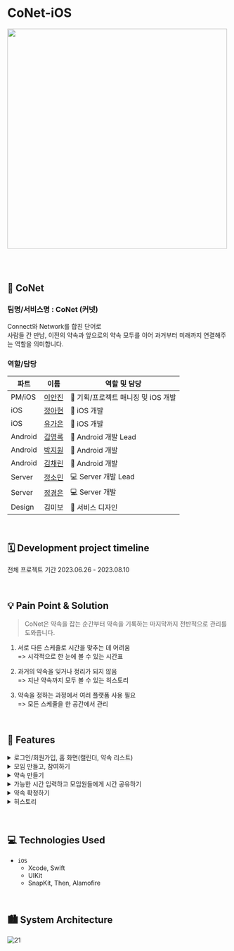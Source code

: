# CoNet-iOS

<img src = "https://github.com/KUIT-CoNet/CoNet-iOS/assets/117328806/745158bf-fb70-4929-b358-9861ce766451" height="500">

<br><br>

## 💜 CoNet

### 팀명/서비스명 : CoNet (커넷)

Connect와 Network를 합친 단어로<br>
사람들 간 만남, 이전의 약속과 앞으로의 약속 모두를 이어 과거부터 미래까지 연결해주는 역할을 의미합니다.

### 역할/담당

| 파트 | 이름 | 역할 및 담당 |
| --- | --- | --- |
| PM/iOS | [이안진](https://github.com/anjiniii) | 🍎 기획/프로젝트 매니징 및 iOS 개발 |
| iOS | [정아현](https://github.com/ahhyun1015) | 🍎 iOS 개발 |
| iOS | [유가은](https://github.com/slr-09) | 🍎 iOS 개발 |
| Android | [김영록](https://github.com/kimyeoungrok) | 🤖 Android 개발 Lead |
| Android | [박지원](https://github.com/parkji1on) | 🤖 Android 개발 |
| Android | [김채린](https://github.com/chrin05) | 🤖 Android 개발 |
| Server | [정소민](https://github.com/somin-jeong) | 💻 Server 개발 Lead |
| Server | [정경은](https://github.com/ro-el-c) | 💻 Server 개발 |
| Design | 김미보 | 📢 서비스 디자인 |

<br>

## 🗓️ Development project timeline

전체 프로젝트 기간
2023.06.26 - 2023.08.10

<br>

## 💡 Pain Point & Solution

> CoNet은 약속을 잡는 순간부터 약속을 기록하는 마지막까지 전반적으로 관리를 도와줍니다.

1. 서로 다른 스케줄로 시간을 맞추는 데 어려움<br>
=> 시각적으로 한 눈에 볼 수 있는 시간표

2. 과거의 약속을 잊거나 정리가 되지 않음<br>
=> 지난 약속까지 모두 볼 수 있는 히스토리

3. 약속을 정하는 과정에서 여러 플랫폼 사용 필요<br>
=> 모든 스케줄을 한 공간에서 관리

<br>

## 💫 Features

<details>
<summary>로그인/회원가입, 홈 화면(캘린더, 약속 리스트)</summary>


-  iOS에서는 애플과 카카오, Android에서는 카카오로 간편하게 앱을 시작할 수 있습니다.
-  약관 동의와 이름 입력으로 회원가입을 하고 나면, 홈 화면에서는 모든 모임에 대한 확정된 약속과 확정을 기다리고 있는 대기중인 약속을 확인할 수 있습니다.


![15](https://github.com/KUIT-CoNet/CoNet-iOS/assets/117328806/0be9b4d6-5683-47af-828d-03c468db9392)

</details>

<details>
<summary>모임 만들고, 참여하기</summary>

- 모임 이름과 대표 사진을 입력해 모임을 만들고, 초대코드를 발급해 함께 하고 싶은 친구들에게 공유합니다.
- 초대코드는 영어 대소문자와 숫자로 이루어진 8글자의 코드로, 발급 시각으로부터 24시간까지 유효합니다.
- 전달받은 초대코드를 입력하면 모임에 참여할 수 있습니다.

![16](https://github.com/KUIT-CoNet/CoNet-iOS/assets/117328806/f6b4f56d-f35c-4f96-b884-636317b67c6a)

</details>

<details>
<summary>약속 만들기</summary>

- 약속 이름과 약속이 이루어질 것 같은 기간의 시작 날짜를 입력하고 약속을 생성합니다.
- 만들어진 약속은 모임원들의 대기중인 약속으로 나타납니다.
  
![17](https://github.com/KUIT-CoNet/CoNet-iOS/assets/117328806/018ce983-1acf-4265-a43f-2fd70af059ab)

</details>

<details>
<summary>가능한 시간 입력하고 모임원들에게 시간 공유하기</summary>

- 대기 중인 약속에서 모임원들이 이 기간에 가능한 시간을 확인할 수 있습니다.
- 내 시간을 입력/수정할 수 있고, 가능한 시간이 없다면 아래 가능한 시간 없음 버튼을 누르고 저장할 수 있습니다.
- 시간 공유 페이지에서는, 가능한 사람의 수에 따라 색상을 다르게 지정하여, 시간대별 가능한 사람들의 수를 쉽게 확인할 수 있도록 했습니다.

![18](https://github.com/KUIT-CoNet/CoNet-iOS/assets/117328806/0fac973b-cb2d-46ea-8266-903fd30b1a11)

</details>

<details>
<summary>약속 확정하기</summary>

- 시간 공유 페이지에서 가능한 사람이 있는 시간대를 선택하면, 해당 시간에 누가 가능한지 확인하고, 약속을 확정할 수 있습니다.
- 확정된 약속은 캘린더에 기록되어 홈 탭과 모임 안에서 확인할 수 있습니다.

![19](https://github.com/KUIT-CoNet/CoNet-iOS/assets/117328806/c370d046-2c31-4500-92e7-a488795175fc)

</details>

<details>
<summary>히스토리</summary>

- 확정된 약속의 날짜가 지나고 나면 약속에 대한 추억을 기록할 수 있습니다.
- 히스토리 추가를 통해 사진과 내용을 입력하면, 그동안 모임에서 함께 해왔던 기억들을 피드 형태로 모아볼 수 있습니다.
  
![20](https://github.com/KUIT-CoNet/CoNet-iOS/assets/117328806/e13733d2-bb5b-4af0-acb8-a967be6bbf49)

</details>
<br><br>

## 💻 Technologies Used
- `iOS`
  - Xcode, Swift
  - UIKit
  - SnapKit, Then, Alamofire

<br>

## 🏙️ System Architecture

![21](https://github.com/KUIT-CoNet/CoNet-iOS/assets/117328806/5687d64d-2c7a-48e5-a141-74c2fdf77cc6)

